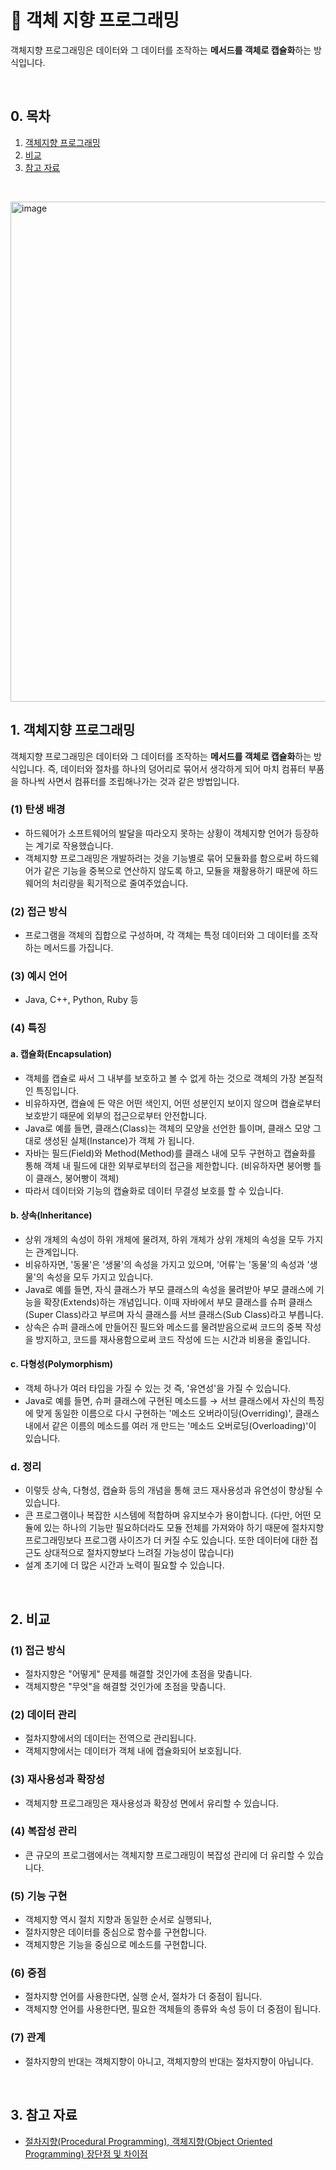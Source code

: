 # 📒 객체 지향 프로그래밍

객체지향 프로그래밍은 데이터와 그 데이터를 조작하는 **메서드를 객체로 캡슐화**하는 방식입니다.

<br/>

## 0. 목차

1. [객체지향 프로그래밍](#1-객체지향-프로그래밍)
2. [비교](#2-비교)
3. [참고 자료](#3-참고-자료)

<br/>

<p align="left" width="100%"><img width="800" alt="image" src="https://github.com/ella-yschoi/shu-programming-class/assets/123397411/46d83809-d0e8-4bf2-bb48-359f6bdcce9d">

<br/>

## 1. 객체지향 프로그래밍

객체지향 프로그래밍은 데이터와 그 데이터를 조작하는 **메서드를 객체로 캡슐화**하는 방식입니다. 즉, 데이터와 절차를 하나의 덩어리로 묶어서 생각하게 되어 마치 컴퓨터 부품을 하나씩 사면서 컴퓨터를 조립해나가는 것과 같은 방법입니다.

### (1) 탄생 배경

- 하드웨어가 소프트웨어의 발달을 따라오지 못하는 상황이 객체지향 언어가 등장하는 계기로 작용했습니다.
- 객체지향 프로그래밍은 개발하려는 것을 기능별로 묶어 모듈화를 함으로써 하드웨어가 같은 기능을 중복으로 연산하지 않도록 하고, 모듈을 재활용하기 때문에 하드웨어의 처리량을 획기적으로 줄여주었습니다.

### (2) 접근 방식

- 프로그램을 객체의 집합으로 구성하며, 각 객체는 특정 데이터와 그 데이터를 조작하는 메서드를 가집니다.

### (3) 예시 언어

- Java, C++, Python, Ruby 등

### (4) 특징

#### a. 캡슐화(Encapsulation)

- 객체를 캡슐로 싸서 그 내부를 보호하고 볼 수 없게 하는 것으로 객체의 가장 본질적인 특징입니다.
- 비유하자면, 캡슐에 든 약은 어떤 색인지, 어떤 성분인지 보이지 않으며 캡슐로부터 보호받기 때문에 외부의 접근으로부터 안전합니다.
- Java로 예를 들면, 클래스(Class)는 객체의 모양을 선언한 틀이며, 클래스 모양 그대로 생성된 실체(Instance)가 객체 가 됩니다.
- 자바는 필드(Field)와 Method(Method)를 클래스 내에 모두 구현하고 캡슐화를 통해 객체 내 필드에 대한 외부로부터의 접근을 제한합니다. (비유하자면 붕어빵 틀이 클래스, 붕어빵이 객체)
- 따라서 데이터와 기능의 캡슐화로 데이터 무결성 보호를 할 수 있습니다.

#### b. 상속(Inheritance)

- 상위 개체의 속성이 하위 개체에 물려져, 하위 개체가 상위 개체의 속성을 모두 가지는 관계입니다.
- 비유하자면, '동물'은 '생물'의 속성을 가지고 있으며, '어류'는 '동물'의 속성과 '생물'의 속성을 모두 가지고 있습니다.
- Java로 예를 들면, 자식 클래스가 부모 클래스의 속성을 물려받아 부모 클래스에 기능을 확장(Extends)하는 개념입니다. 이때 자바에서 부모 클래스를 슈퍼 클래스(Super Class)라고 부르며 자식 클래스를 서브 클래스(Sub Class)라고 부릅니다.
- 상속은 슈퍼 클래스에 만들어진 필드와 메소드를 물려받음으로써 코드의 중복 작성을 방지하고, 코드를 재사용함으로써 코드 작성에 드는 시간과 비용을 줄입니다.

#### c. 다형성(Polymorphism)

- 객체 하나가 여러 타입을 가질 수 있는 것 즉, '유연성'을 가질 수 있습니다.
- Java로 예를 들면, 슈퍼 클래스에 구현된 메소드를 → 서브 클래스에서 자신의 특징에 맞게 동일한 이름으로 다시 구현하는 '메소드 오버라이딩(Overriding)', 클래스 내에서 같은 이름의 메소드를 여러 개 만드는 '메소드 오버로딩(Overloading)'이 있습니다.

### d. 정리

- 이렇듯 상속, 다형성, 캡슐화 등의 개념을 통해 코드 재사용성과 유연성이 향상될 수 있습니다.
- 큰 프로그램이나 복잡한 시스템에 적합하며 유지보수가 용이합니다. (다만, 어떤 모듈에 있는 하나의 기능만 필요하더라도 모듈 전체를 가져와야 하기 때문에 절차지향 프로그래밍보다 프로그램 사이즈가 더 커질 수도 있습니다. 또한 데이터에 대한 접근도 상대적으로 절차지향보다 느려질 가능성이 많습니다)
- 설계 초기에 더 많은 시간과 노력이 필요할 수 있습니다.

<br/>

## 2. 비교

### (1) 접근 방식

- 절차지향은 "어떻게" 문제를 해결할 것인가에 초점을 맞춥니다.
- 객체지향은 "무엇"을 해결할 것인가에 초점을 맞춥니다.

### (2) 데이터 관리

- 절차지향에서의 데이터는 전역으로 관리됩니다.
- 객체지향에서는 데이터가 객체 내에 캡슐화되어 보호됩니다.

### (3) 재사용성과 확장성

- 객체지향 프로그래밍은 재사용성과 확장성 면에서 유리할 수 있습니다.

### (4) 복잡성 관리

- 큰 규모의 프로그램에서는 객체지향 프로그래밍이 복잡성 관리에 더 유리할 수 있습니다.

### (5) 기능 구현

- 객체지향 역시 절치 지향과 동일한 순서로 실행되나,
- 절차지향은 데이터를 중심으로 함수를 구현합니다.
- 객체지향은 기능을 중심으로 메소드를 구현합니다.

### (6) 중점

- 절차지향 언어를 사용한다면, 실행 순서, 절차가 더 중점이 됩니다.
- 객체지향 언어를 사용한다면, 필요한 객체들의 종류와 속성 등이 더 중점이 됩니다.

### (7) 관계

- 절차지향의 반대는 객체지향이 아니고, 객체지향의 반대는 절차지향이 아닙니다.

<br/>

## 3. 참고 자료

- [절차지향(Procedural Programming), 객체지향(Object Oriented Programming) 장단점 및 차이점](https://usefultoknow.tistory.com/entry/%EC%A0%88%EC%B0%A8%EC%A7%80%ED%96%A5Procedural-Programming-%EA%B0%9D%EC%B2%B4%EC%A7%80%ED%96%A5Object-Oriented-Programming-%EC%9E%A5%EB%8B%A8%EC%A0%90-%EB%B0%8F-%EC%B0%A8%EC%9D%B4%EC%A0%90)
